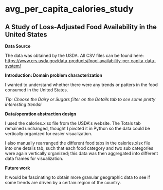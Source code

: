 # avg_per_capita_calories_study

<h2>A Study of Loss-Adjusted Food Availability in the United States</h2>


<b>Data Source</b>

The data was obtained by the USDA.  All CSV files can be found here: https://www.ers.usda.gov/data-products/food-availability-per-capita-data-system/

<b>Introduction: Domain problem characterization</b>

I wanted to understand whether there were any trends or patters in the food consumed in the United States.

<i>Tip: Choose the Dairy or Sugars filter on the Details tab to see some pretty interesting trends!</i>

<b> Data/operation abstraction design</b>

I used the calories.xlsx file from the USDA's website.  The Totals tab remained unchanged, thought I pivoted it in Python so the data could be vertically organized for easier visualization.

I also manually rearranged the different food tabs in the calories.xlsx file into one details tab, such that each food category and two sub categories were again vertically organized; this data was then aggregated into different data frames for visualization.
 
<b>Future work</b>

It would be fascinating to obtain more granular geographic data to see if some trends are driven by a certain region of the country.
